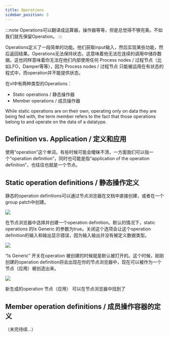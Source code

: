```yaml
---
title: Operations
sidebar_position: 3
---
```


:::note
Operations可以翻译成运算器，操作器等等，但是总觉得不够完美。不如我们就先保留Operation。
:::

Operations定义了一段简单的功能。他们获取input输入，然后实现某些功能，然后返回结果。Operations无法保持状态，这意味着他无法在连续的调用中储存数据。这也同样意味着你无法在他们内部使用任何 Process nodes / 过程节点（比如LFO，Damper等等），因为 Process nodes / 过程节点 只能被运用在有状态的程式中，而operation并不能提供状态。

在vl中有两种类型的Operations：
- Static operations / 静态操作器
- Member operations / 成员操作器

While static operations are on their own, operating only on data they are being fed with, the term member refers to the fact that those operations belong to and operate on the data of a datatype.

## Definition vs. Application / 定义和应用

使用“operation”这个单词，有些时候可能会暧昧不清，一方面我们可以指一个“operation definition”，同时也可能是指“application of the operation definition”，也往往也就是一个节点。

## Static operation definitions / 静态操作定义

静态的operation definitions可以通过节点浏览器在文档中直接创建，或者在一个group patch中创建。

![](https://thegraybook.vvvv.org/images/language/vl-Operations-Static-NodeBrowser.png)

在节点浏览器中选择并创建一个operation definition。默认的情况下，static operations 的Is Generic 的参数为true。关闭这个选项会让这个operation definition的输入和输出显示错误，因为输入输出并没有被定义数据类型。

![](https://thegraybook.vvvv.org/images/language/vl-Utils-StaticOperation-GenericToggle.png)

“Is Generic” 开关在operation 被创建的时候就是默认被打开的。这个时候，刚刚创建的operation definition将会出现在你的节点浏览器中，现在可以被作为一个节点（应用）被创造出来。

![](https://thegraybook.vvvv.org/images/language/vl-Operations-Static-MyOperation-NodeBrowser.png)

新生成的operation 节点（应用） 可以在节点浏览器中找到了

## Member operation definitions / 成员操作容器的定义

（未完待续...）